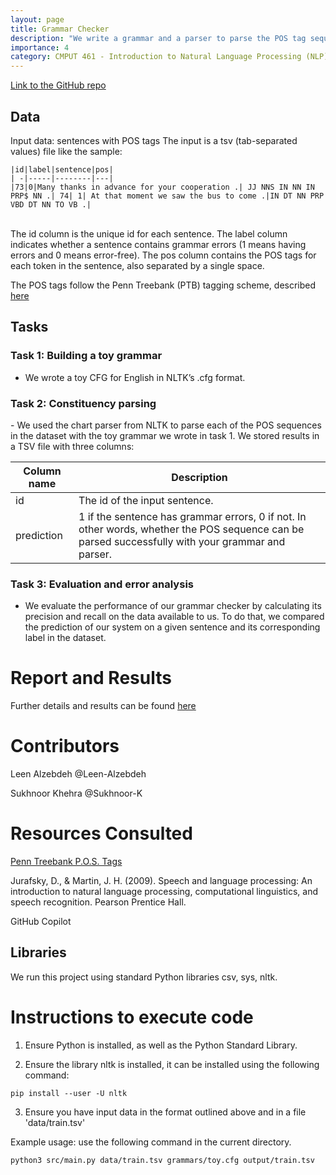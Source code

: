 ```yaml
---
layout: page
title: Grammar Checker
description: "We write a grammar and a parser to parse the POS tag sequence."
importance: 4
category: CMPUT 461 - Introduction to Natural Language Processing (NLP)
---
```


[Link to the GitHub repo](https://github.com/Leen-Alzebdeh/NLP-Grammar-Checker)

## Data
Input data: sentences with POS tags
  The input is a tsv (tab-separated values) file like the sample:
  ```
  |id|label|sentence|pos|
  | -|-----|--------|---|
  |73|0|Many thanks in advance for your cooperation .| JJ NNS IN NN IN PRP$ NN .| 74| 1| At that moment we saw the bus to come .|IN DT NN PRP VBD DT NN TO VB .|
  ```
  <br>
The id column is the unique id for each sentence. The label column indicates whether a sentence contains grammar errors (1 means having errors and 0 means error-free). The pos column contains the POS tags for each token in the sentence, also separated by a single space.

The POS tags follow the Penn Treebank (PTB) tagging scheme, described [here](https://www.ling.upenn.edu/courses/Fall_2003/ling001/penn_treebank_pos.html)
## Tasks

<h3> Task 1: Building a toy grammar</h3>
  <ul>
  <li> We wrote a toy CFG for English in NLTK’s .cfg format. </li>
  </ul>
<h3> Task 2: Constituency parsing</h3>
  - We used the chart parser from NLTK to parse each of the POS sequences in the dataset with the toy grammar we wrote in task 1. We stored results in a TSV  file with three columns:

|Column name|Description|
| --------- | --------- |
|id|The id of the input sentence.|ground_truth|The ground truth label of the input sentence, copied from the dataset. |
|prediction|1 if the sentence has grammar errors, 0 if not. In other words, whether the POS sequence can be parsed successfully with your grammar and parser.|

### Task 3: Evaluation and error analysis
- We evaluate the performance of our grammar checker by calculating its precision and recall on the data available to us. To do that, we compared the prediction of our system on a given sentence and its corresponding label in the dataset. 

# Report and Results
Further details and results can be found [here](https://github.com/Leen-Alzebdeh/NLP-Grammar-Checker/blob/main/REPORT.md)

# Contributors

Leen Alzebdeh  @Leen-Alzebdeh

Sukhnoor Khehra @Sukhnoor-K

# Resources Consulted

[Penn Treebank P.O.S. Tags](https://www.ling.upenn.edu/courses/Fall_2003/ling001/penn_treebank_pos.html)

Jurafsky, D., &amp; Martin, J. H. (2009). Speech and language processing: An introduction to natural language processing, computational linguistics, and speech recognition. Pearson Prentice Hall.

GitHub Copilot

## Libraries

We run this project using standard Python libraries csv, sys, nltk.

# Instructions to execute code

1. Ensure Python is installed, as well as the Python Standard Library.

2. Ensure the library nltk is installed, it can be installed using the following command: 

`pip install --user -U nltk`

3. Ensure you have input data in the format outlined above and in a file 'data/train.tsv' 


Example usage: use the following command in the current directory.

`python3 src/main.py data/train.tsv grammars/toy.cfg output/train.tsv`


